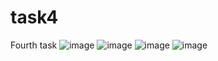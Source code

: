 # task4

Fourth task
![image](https://github.com/mha66/flutter-training-task4/assets/123664862/50d00cdd-02f8-4d45-a6ae-5a3041a8d382)
![image](https://github.com/mha66/flutter-training-task4/assets/123664862/914056b5-5663-4077-a942-42eecc6301a3)
![image](https://github.com/mha66/flutter-training-task4/assets/123664862/7053d236-c06a-481e-a0a3-748794a81577)
![image](https://github.com/mha66/flutter-training-task4/assets/123664862/6fece25e-8073-4869-8c01-15eb0be18bbe)


